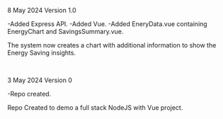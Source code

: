 8 May 2024 Version 1.0

-Added Express API.
-Added Vue.
-Added EneryData.vue containing EnergyChart and SavingsSummary.vue.

The system now creates a chart with additional information to show the Energy Saving insights.

<br>

3 May 2024 Version 0

-Repo created.

Repo Created to demo a full stack NodeJS with Vue project.